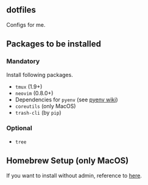 dotfiles
--------

Configs for me.

## Packages to be installed

### Mandatory

Install following packages.
- `tmux` (1.9+)
- `neovim` (0.8.0+)
- Dependencies for `pyenv` (see [pyenv wiki](https://github.com/pyenv/pyenv/wiki#suggested-build-environment))
- `coreutils` (only MacOS)
- `trash-cli` (by `pip`)

### Optional

- `tree`

## Homebrew Setup (only MacOS)

If you want to install without admin, reference to [here](https://github.com/Homebrew/brew/blob/master/docs/Installation.md#alternative-installs).
